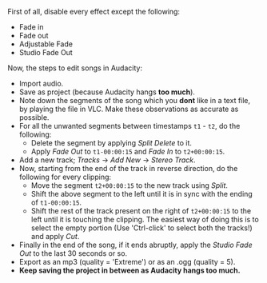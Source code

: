 First of all, disable every effect except the following:

 - Fade in
 - Fade out
 - Adjustable Fade
 - Studio Fade Out


Now, the steps to edit songs in Audacity:

 - Import audio.
 - Save as project (because Audacity hangs **too much**).
 - Note down the segments of the song which you **dont** like in a text file, by playing the file in VLC. Make these observations as accurate as possible.
 - For all the unwanted segments between timestamps `t1` - `t2`, do the following:
   - Delete the segment by applying *Split Delete* to it.
   - Apply *Fade Out* to `t1-00:00:15` and *Fade In* to `t2+00:00:15`.
 - Add a new track; *Tracks* -> *Add New* -> *Stereo Track*.
 - Now, starting from the end of the track in reverse direction, do the following for every clipping:
   - Move the segment `t2+00:00:15` to the new track using *Split*.
   - Shift the above segment to the left until it is in sync with the ending of `t1-00:00:15`.
   - Shift the rest of the track present on the right of `t2+00:00:15` to the left until it is touching the clipping. The easiest way of doing this is to select the empty portion (Use 'Ctrl-click' to select both the tracks!) and apply *Cut*.
 - Finally in the end of the song, if it ends abruptly, apply the *Studio Fade Out* to the last 30 seconds or so.
 - Export as an mp3 (quality = 'Extreme') or as an .ogg (quality = 5).
 - **Keep saving the project in between as Audacity hangs too much.**
